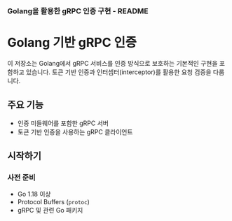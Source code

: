 ### Golang을 활용한 gRPC 인증 구현 - README

# Golang 기반 gRPC 인증

이 저장소는 Golang에서 gRPC 서비스를 인증 방식으로 보호하는 기본적인 구현을 포함하고 있습니다. 토큰 기반 인증과 인터셉터(interceptor)를 활용한 요청 검증을 다룹니다.

## 주요 기능
- 인증 미들웨어를 포함한 gRPC 서버
- 토큰 기반 인증을 사용하는 gRPC 클라이언트


## 시작하기

### 사전 준비
- Go 1.18 이상
- Protocol Buffers (`protoc`)
- gRPC 및 관련 Go 패키지

